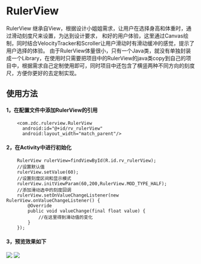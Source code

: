 # RulerView

RulerView 继承自View，根据设计小姐姐需求，让用户在选择身高和体重时，通过滑动刻度尺来设置，为达到设计要求， 和好的用户体验，这里通过Canvas绘制，同时结合VelocityTracker和Scroller让用户滑动时有滑动缓冲的感觉，提示了用户选择的体验。
由于RulerView体量很小，只有一个Java类，就没有单独封装成一个Library，在使用时只需要把项目中的RulerView的java类copy到自己的项目中，根据需求自己定制使用即可，同时项目中还包含了横竖两种不同方向的刻度尺，方便你更好的去定制实现。

## 使用方法

#### 1，在配置文件中添加RulerView的引用

        <com.zdc.rulerview.RulerView
          android:id="@+id/rv_rulerView"
          android:layout_width="match_parent"/>
          
#### 2，在Activity中进行初始化
        RulerView rulerView=findViewById(R.id.rv_rulerView);
        //设置默认值
        rulerView.setValue(60);
        //设置刻度区间和显示模式
        rulerView.initViewParam(60,200,RulerView.MOD_TYPE_HALF);
        //添加滑动选中的刻度回调
        rulerView.setOnValueChangeListener(new RulerView.onValueChangeListener() {
            @Override
            public void valueChange(final float value) {
                //在这里得到滑动值的变化
            }
        });
#### 3，预览效果如下
  <img src="https://github.com/zdc212133/RulerView/blob/master/screenshot/Screenshot_20190408-115412.jpg">
  <img src="https://github.com/zdc212133/RulerView/blob/master/screenshot/Screenshot_20190408-115517.jpg">
